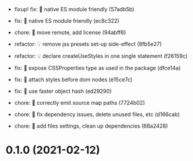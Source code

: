 * fixup! fix: 🐛 native ES module friendly (57adb5b)

* fix: 🐛 native ES module friendly (ec8c322)
* chore: 🤖 move remote, add license (94abff6)

* refactor: 💡 remove jss presets set-up side-effect (8fb5e27)

* refactor: 💡 declare createUseStyles in one single statement (f26159c)

* fix: 🐛 expose CSSProperties type as used in the package (dfce14a)

* fix: 🐛 attach styles before dom nodes (e15ce7c)
* fix: 🐛 use faster object hash (ed29290)

* chore: 🤖 correctly emit source map paths (7724b02)
* chore: 🤖 fix dependency issues, delete unused files, etc (d166cab)

* chore: 🤖 add files settings, clean up dependencies (68a2428)

# 0.1.0 (2021-02-12)

